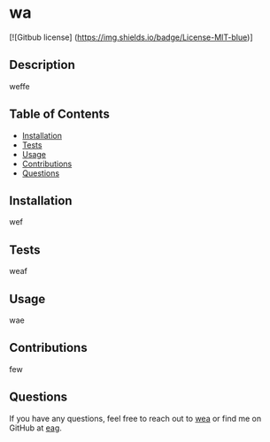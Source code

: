 # wa
[![Gitbub license] (https://img.shields.io/badge/License-MIT-blue)]

## Description
weffe


## Table of Contents
* [Installation](#installation)
* [Tests](#tests)
* [Usage](#usage)
* [Contributions](#contributions)
* [Questions](#questions)


## Installation
wef

## Tests
weaf

## Usage
wae

## Contributions
few

## Questions
If you have any questions, feel free to reach out to <a href="mailto:wea">wea</a> or find me on GitHub at <a href="https://github.com/eag">eag</a>.
